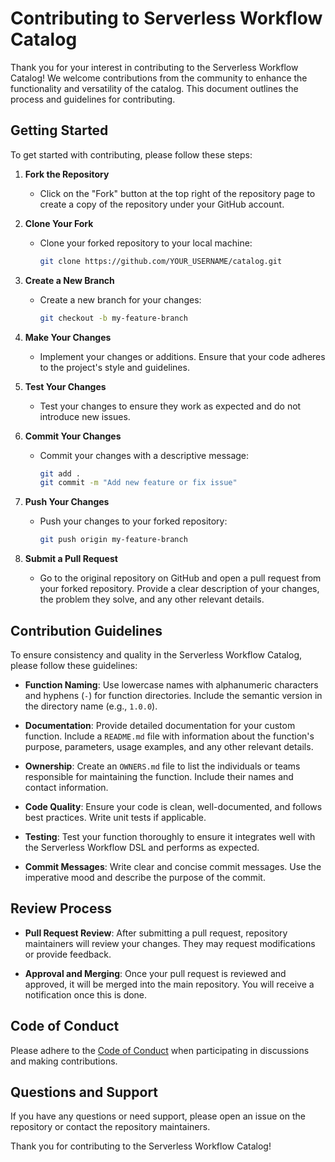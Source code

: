 # Contributing to Serverless Workflow Catalog

Thank you for your interest in contributing to the Serverless Workflow Catalog! We welcome contributions from the community to enhance the functionality and versatility of the catalog. This document outlines the process and guidelines for contributing.

## Getting Started

To get started with contributing, please follow these steps:

1. **Fork the Repository**
   - Click on the "Fork" button at the top right of the repository page to create a copy of the repository under your GitHub account.

2. **Clone Your Fork**
   - Clone your forked repository to your local machine:
     ```bash
     git clone https://github.com/YOUR_USERNAME/catalog.git
     ```

3. **Create a New Branch**
   - Create a new branch for your changes:
     ```bash
     git checkout -b my-feature-branch
     ```

4. **Make Your Changes**
   - Implement your changes or additions. Ensure that your code adheres to the project's style and guidelines.

5. **Test Your Changes**
   - Test your changes to ensure they work as expected and do not introduce new issues.

6. **Commit Your Changes**
   - Commit your changes with a descriptive message:
     ```bash
     git add .
     git commit -m "Add new feature or fix issue"
     ```

7. **Push Your Changes**
   - Push your changes to your forked repository:
     ```bash
     git push origin my-feature-branch
     ```

8. **Submit a Pull Request**
   - Go to the original repository on GitHub and open a pull request from your forked repository. Provide a clear description of your changes, the problem they solve, and any other relevant details.

## Contribution Guidelines

To ensure consistency and quality in the Serverless Workflow Catalog, please follow these guidelines:

- **Function Naming**: Use lowercase names with alphanumeric characters and hyphens (`-`) for function directories. Include the semantic version in the directory name (e.g., `1.0.0`).

- **Documentation**: Provide detailed documentation for your custom function. Include a `README.md` file with information about the function's purpose, parameters, usage examples, and any other relevant details.

- **Ownership**: Create an `OWNERS.md` file to list the individuals or teams responsible for maintaining the function. Include their names and contact information.

- **Code Quality**: Ensure your code is clean, well-documented, and follows best practices. Write unit tests if applicable.

- **Testing**: Test your function thoroughly to ensure it integrates well with the Serverless Workflow DSL and performs as expected.

- **Commit Messages**: Write clear and concise commit messages. Use the imperative mood and describe the purpose of the commit.

## Review Process

- **Pull Request Review**: After submitting a pull request, repository maintainers will review your changes. They may request modifications or provide feedback.

- **Approval and Merging**: Once your pull request is reviewed and approved, it will be merged into the main repository. You will receive a notification once this is done.

## Code of Conduct

Please adhere to the [Code of Conduct](/CODE_OF_CONDUCT.md) when participating in discussions and making contributions.

## Questions and Support

If you have any questions or need support, please open an issue on the repository or contact the repository maintainers.

Thank you for contributing to the Serverless Workflow Catalog!